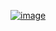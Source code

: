 [![image](https://user-images.githubusercontent.com/64726822/121776254-cc828100-cbc6-11eb-97f6-10a19d1743ed.png)](https://zzangwoolog.tistory.com/)
